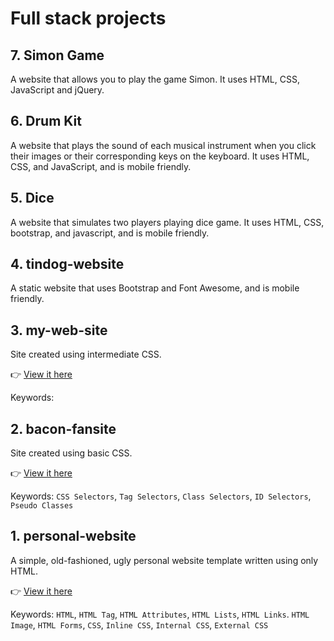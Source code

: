 # Full stack projects

## 7. Simon Game 
A website that allows you to play the game Simon. It uses HTML, CSS, JavaScript and jQuery. 

## 6. Drum Kit
A website that plays the sound of each musical instrument when you click their images or their corresponding keys on the keyboard. It uses HTML, CSS, and JavaScript, and is mobile friendly.

## 5. Dice 
A website that simulates two players playing dice game. It uses HTML, CSS, bootstrap, and javascript, and is mobile friendly.

## 4. tindog-website
A static website that uses Bootstrap and Font Awesome, and is mobile friendly.

## 3. my-web-site
Site created using intermediate CSS.

👉 [View it here]()

Keywords: 


## 2. bacon-fansite
Site created using basic CSS.

👉 [View it here](https://resplendent-hummingbird-42b73b.netlify.app)

Keywords: `CSS Selectors`, `Tag Selectors`, `Class Selectors`, `ID Selectors`, `Pseudo Classes`

## 1. personal-website
A simple, old-fashioned, ugly personal website template written using only HTML.

👉 [View it here](https://darling-tulumba-c89dc9.netlify.app/)

Keywords: `HTML`, `HTML Tag`, `HTML Attributes`, `HTML Lists`, `HTML Links`. `HTML Image`, `HTML Forms`, `CSS`, `Inline CSS`, `Internal CSS`, `External CSS`

